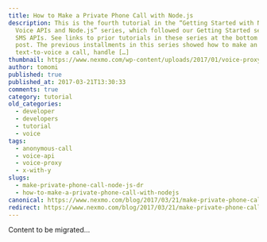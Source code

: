 ```yaml
---
title: How to Make a Private Phone Call with Node.js
description: This is the fourth tutorial in the “Getting Started with Nexmo
  Voice APIs and Node.js” series, which followed our Getting Started series on
  SMS APIs. See links to prior tutorials in these series at the bottom of the
  post. The previous installments in this series showed how to make an outbound
  text-to-voice a call, handle […]
thumbnail: https://www.nexmo.com/wp-content/uploads/2017/01/voice-proxy-private-calls-node.png
author: tomomi
published: true
published_at: 2017-03-21T13:30:33
comments: true
category: tutorial
old_categories:
  - developer
  - developers
  - tutorial
  - voice
tags:
  - anonymous-call
  - voice-api
  - voice-proxy
  - x-with-y
slugs:
  - make-private-phone-call-node-js-dr
  - how-to-make-a-private-phone-call-with-nodejs
canonical: https://www.nexmo.com/blog/2017/03/21/make-private-phone-call-node-js-dr
redirect: https://www.nexmo.com/blog/2017/03/21/make-private-phone-call-node-js-dr
---
```

Content to be migrated...